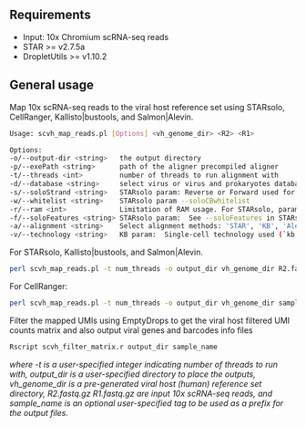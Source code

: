 ## <a name="require"></a>Requirements
* Input: 10x Chromium scRNA-seq reads
* STAR >= v2.7.5a
* DropletUtils >= v1.10.2

## <a name="gen_usages"></a>General usage
Map 10x scRNA-seq reads to the viral host reference set using STARsolo, CellRanger, Kallisto|bustools, and Salmon|Alevin.


```sh
Usage: scvh_map_reads.pl [Options] <vh_genome_dir> <R2> <R1>

Options:                                                                                                                
-o/--output-dir	<string>   the output directory                                                                                        
-p/--exePath <string>      path of the aligner precompiled aligner                                                					   
-t/--threads <int>         number of threads to run alignment with                                                                       
-d/--database <string>     select virus or virus and prokaryotes database, can be 'viruSITE' or 'viruSITE.NCBIprokaryotes'               
-s/--soloStrand <string>   STARsolo param: Reverse or Forward used for 10x 5' or 3' protocol, respectively                               
-w/--whitelist <string>    STARsolo param --soloCBwhitelist                                                                            
-r/--ram <int>             Limitation of RAM usage. For STARsolo, param: limitGenomeGenerateRAM unit by GB 
-f/--soloFeatures <string> STARsolo param:  See --soloFeatures in STARsolo manual                                                        
-a/--alignment <string>    Select alignment methods: 'STAR', 'KB', 'Alevin', or 'CellRanger'                                             
-v/--technology <string>   KB param:  Single-cell technology used (`kb --list` to view)                                                  

```

For STARsolo, Kallisto|bustools, and Salmon|Alevin.

```sh
perl scvh_map_reads.pl -t num_threads -o output_dir vh_genome_dir R2.fastq.gz R1.fastq.gz
```

For CellRanger:

```sh
perl scvh_map_reads.pl -t num_threads -o output_dir vh_genome_dir sample fastqs
```

Filter the mapped UMIs using EmptyDrops to get the viral host filtered UMI counts matrix and also output viral genes and barcodes info files
```sh
Rscript scvh_filter_matrix.r output_dir sample_name
```

*where -t is a user-specified integer indicating number of threads to run with, output_dir is a user-specified directory to place the outputs, vh_genome_dir is a pre-generated viral host (human) reference set directory, R2.fastq.gz R1.fastq.gz are input 10x scRNA-seq reads, and sample_name is an optional user-specified tag to be used as a prefix for the output files.*
